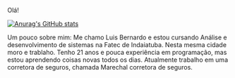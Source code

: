 Olá!

[![Anurag's GitHub stats](https://github-readme-stats.vercel.app/api?username=lbpb293)](https://github.com/anuraghazra/github-readme-stats)

Um pouco sobre mim: Me chamo Luis Bernardo e estou cursando Análise e desenvolvimento de sistemas na Fatec de Indaiatuba. Nesta mesma cidade moro e trablaho. Tenho 21 anos e pouca experiência em programação, mas estou aprendendo coisas novas todos os dias. Atualmente trabalho em uma corretora de seguros, chamada Marechal corretora de seguros.
